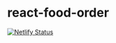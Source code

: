 # react-food-order

[![Netlify Status](https://api.netlify.com/api/v1/badges/c4edf1cd-b5bd-49a2-b263-ca3bf5d84237/deploy-status)](https://app.netlify.com/sites/lucaasrojas-food-order/deploys)
